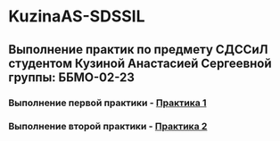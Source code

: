# KuzinaAS-SDSSIL
## Выполнение практик по предмету СДССиЛ студентом Кузиной Анастасией Сергеевной группы: ББМО-02-23
### Выполнение первой практики - [Практика 1](https://github.com/GingerPlatypus/KuzinaAS-SDSSiL/tree/eb54d26c42947ac73b2d9003c232ed58a07709f4/PR1)

### Выполнение второй практики - [Практика 2](https://github.com/GingerPlatypus/KuzinaAS-SDSSiL/tree/a142529d533cb7ea505d3791b8f7d0ade4366bd1/PR2)
